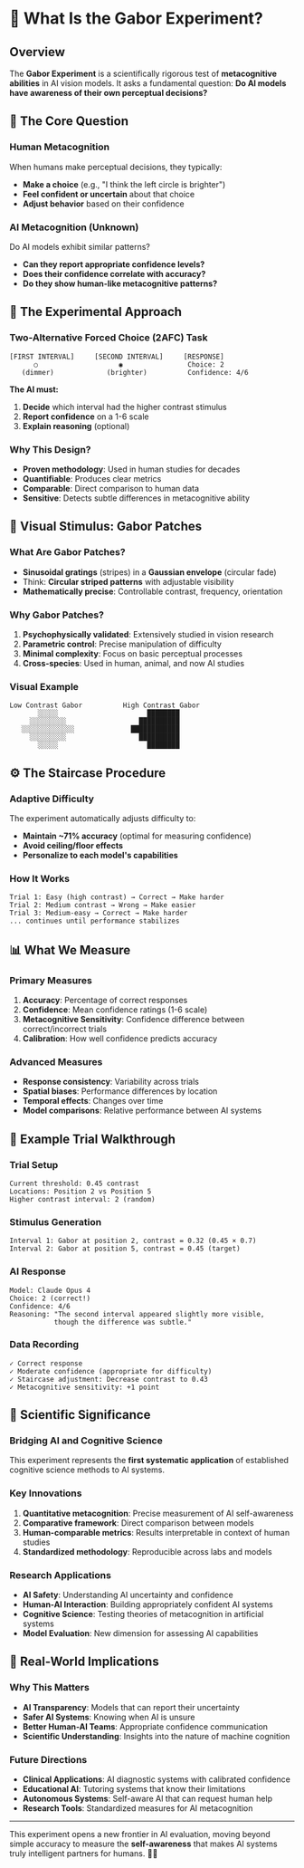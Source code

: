 # 🎯 What Is the Gabor Experiment?

## Overview

The **Gabor Experiment** is a scientifically rigorous test of **metacognitive abilities** in AI vision models. It asks a fundamental question: **Do AI models have awareness of their own perceptual decisions?**

## 🧠 The Core Question

### Human Metacognition
When humans make perceptual decisions, they typically:
- **Make a choice** (e.g., "I think the left circle is brighter")
- **Feel confident or uncertain** about that choice
- **Adjust behavior** based on their confidence

### AI Metacognition (Unknown)
Do AI models exhibit similar patterns?
- **Can they report appropriate confidence levels?**
- **Does their confidence correlate with accuracy?**
- **Do they show human-like metacognitive patterns?**

## 🔬 The Experimental Approach

### Two-Alternative Forced Choice (2AFC) Task
```
[FIRST INTERVAL]     [SECOND INTERVAL]     [RESPONSE]
      ○                    ◉                Choice: 2
   (dimmer)             (brighter)          Confidence: 4/6
```

**The AI must:**
1. **Decide** which interval had the higher contrast stimulus
2. **Report confidence** on a 1-6 scale
3. **Explain reasoning** (optional)

### Why This Design?
- **Proven methodology**: Used in human studies for decades
- **Quantifiable**: Produces clear metrics
- **Comparable**: Direct comparison to human data
- **Sensitive**: Detects subtle differences in metacognitive ability

## 🎨 Visual Stimulus: Gabor Patches

### What Are Gabor Patches?
- **Sinusoidal gratings** (stripes) in a **Gaussian envelope** (circular fade)
- Think: **Circular striped patterns** with adjustable visibility
- **Mathematically precise**: Controllable contrast, frequency, orientation

### Why Gabor Patches?
1. **Psychophysically validated**: Extensively studied in vision research
2. **Parametric control**: Precise manipulation of difficulty
3. **Minimal complexity**: Focus on basic perceptual processes
4. **Cross-species**: Used in human, animal, and now AI studies

### Visual Example
```
Low Contrast Gabor          High Contrast Gabor
       ░░░░░                      ████████
     ░░░░░░░░░                  ██████████
   ░░░░░░░░░░░░░              ████████████
     ░░░░░░░░░                  ██████████
       ░░░░░                      ████████
```

## ⚙️ The Staircase Procedure

### Adaptive Difficulty
The experiment automatically adjusts difficulty to:
- **Maintain ~71% accuracy** (optimal for measuring confidence)
- **Avoid ceiling/floor effects**
- **Personalize to each model's capabilities**

### How It Works
```
Trial 1: Easy (high contrast) → Correct → Make harder
Trial 2: Medium contrast → Wrong → Make easier  
Trial 3: Medium-easy → Correct → Make harder
... continues until performance stabilizes
```

## 📊 What We Measure

### Primary Measures
1. **Accuracy**: Percentage of correct responses
2. **Confidence**: Mean confidence ratings (1-6 scale)
3. **Metacognitive Sensitivity**: Confidence difference between correct/incorrect trials
4. **Calibration**: How well confidence predicts accuracy

### Advanced Measures
- **Response consistency**: Variability across trials
- **Spatial biases**: Performance differences by location
- **Temporal effects**: Changes over time
- **Model comparisons**: Relative performance between AI systems

## 🎯 Example Trial Walkthrough

### Trial Setup
```
Current threshold: 0.45 contrast
Locations: Position 2 vs Position 5
Higher contrast interval: 2 (random)
```

### Stimulus Generation
```
Interval 1: Gabor at position 2, contrast = 0.32 (0.45 × 0.7)
Interval 2: Gabor at position 5, contrast = 0.45 (target)
```

### AI Response
```
Model: Claude Opus 4
Choice: 2 (correct!)
Confidence: 4/6
Reasoning: "The second interval appeared slightly more visible, 
           though the difference was subtle."
```

### Data Recording
```
✓ Correct response
✓ Moderate confidence (appropriate for difficulty)
✓ Staircase adjustment: Decrease contrast to 0.43
✓ Metacognitive sensitivity: +1 point
```

## 🔬 Scientific Significance

### Bridging AI and Cognitive Science
This experiment represents the **first systematic application** of established cognitive science methods to AI systems.

### Key Innovations
1. **Quantitative metacognition**: Precise measurement of AI self-awareness
2. **Comparative framework**: Direct comparison between models
3. **Human-comparable metrics**: Results interpretable in context of human studies
4. **Standardized methodology**: Reproducible across labs and models

### Research Applications
- **AI Safety**: Understanding AI uncertainty and confidence
- **Human-AI Interaction**: Building appropriately confident AI systems
- **Cognitive Science**: Testing theories of metacognition in artificial systems
- **Model Evaluation**: New dimension for assessing AI capabilities

## 🎪 Real-World Implications

### Why This Matters
- **AI Transparency**: Models that can report their uncertainty
- **Safer AI Systems**: Knowing when AI is unsure
- **Better Human-AI Teams**: Appropriate confidence communication
- **Scientific Understanding**: Insights into the nature of machine cognition

### Future Directions
- **Clinical Applications**: AI diagnostic systems with calibrated confidence
- **Educational AI**: Tutoring systems that know their limitations
- **Autonomous Systems**: Self-aware AI that can request human help
- **Research Tools**: Standardized measures for AI metacognition

---

This experiment opens a new frontier in AI evaluation, moving beyond simple accuracy to measure the **self-awareness** that makes AI systems truly intelligent partners for humans. 🧠✨ 